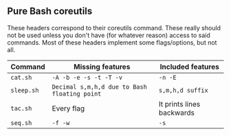 ## Pure Bash coreutils

These headers correspond to their coreutils command. These really should not be used unless you don't have (for whatever reason) access to said commands. Most of these headers implement some flags/options, but not all.

| Command | Missing features | Included features |
|---------|------------------|-------------------|
| `cat.sh`| `-A -b -e -s -t -T -v` | `-n -E` |
| `sleep.sh`| `Decimal s,m,h,d due to Bash floating point` | `s,m,h,d suffix` |
| `tac.sh`| Every flag | It prints lines backwards |
| `seq.sh`| `-f -w` | `-s` |
